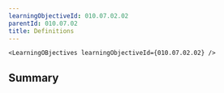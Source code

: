 ```yaml
---
learningObjectiveId: 010.07.02.02
parentId: 010.07.02
title: Definitions
---
```


```tsx eval
<LearningOBjectives learningObjectiveId={010.07.02.02} />
```

## Summary
